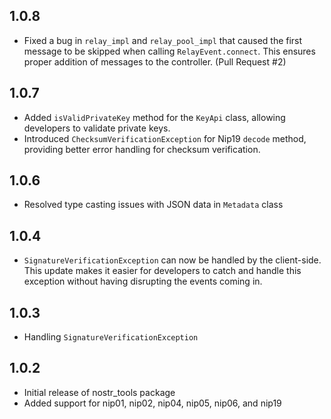 ## 1.0.8

- Fixed a bug in `relay_impl` and `relay_pool_impl` that caused the first message to be skipped when calling `RelayEvent.connect`. This ensures proper addition of messages to the controller. (Pull Request #2)

## 1.0.7

- Added `isValidPrivateKey` method for the `KeyApi` class, allowing developers to validate private keys.
- Introduced `ChecksumVerificationException` for Nip19 `decode` method, providing better error handling for checksum verification.

## 1.0.6

- Resolved type casting issues with JSON data in `Metadata` class

## 1.0.4

- `SignatureVerificationException` can now be handled by the client-side. This update makes it easier for developers to catch and handle this exception without having disrupting the events coming in.

## 1.0.3

- Handling `SignatureVerificationException`

## 1.0.2

- Initial release of nostr_tools package
- Added support for nip01, nip02, nip04, nip05, nip06, and nip19
